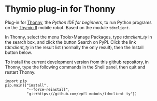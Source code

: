 # Thymio plug-in for Thonny

Plug-in for [Thonny](https://thonny.org/), the _Python IDE for beginners_, to run Python programs on the [Thymio II](https://thymio.org) mobile robot. Based on the module `tdmclient`.

In Thonny, select the menu Tools>Manage Packages, type _tdmclient_ty_ in the search box, and click the button Search on PyPI. Click the link _tdmclient_ty_ in the result list (normally the only result), then the Install button below.

To install the current development version from this github repository, in Thonny, type the following commands in the Shell panel, then quit and restart Thonny.
```
import pip
pip.main(["install",
          "--force-reinstall",
          "git+https://github.com/epfl-mobots/tdmclient-ty"])
```
